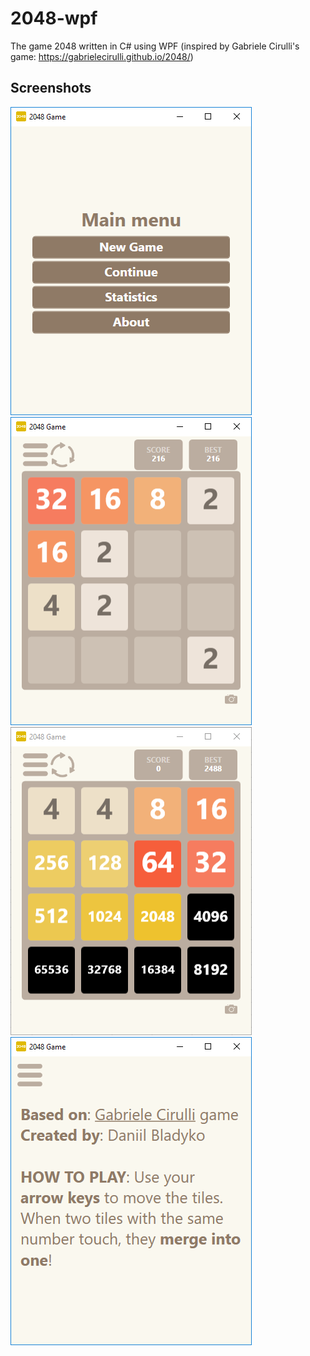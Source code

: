 # 2048-wpf
The game 2048 written in C# using WPF (inspired by Gabriele Cirulli's game: https://gabrielecirulli.github.io/2048/)

## Screenshots
![Main menu](Screenshots/main_menu.png)
![Game](Screenshots/game.png)
!["Fullhouse" situation](Screenshots/game_fullhouse.png)
![About the game](Screenshots/about.png)